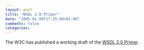 ```yaml
---
layout: post
title: "WSDL 2.0 Primer"
date: "2005-01-09T17:35:00+01:00"
comments: false
categories: 
---
```


<p>The W3C has published a working draft of the <a href="http://www.cafeconleche.org/#news2005January9">WSDL 2.0 Primer</a>.</p>


